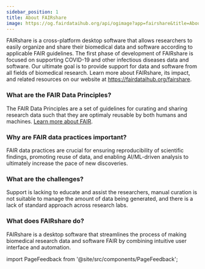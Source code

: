 ```yaml
---
sidebar_position: 1
title: About FAIRshare
image: https://og.fairdataihub.org/api/ogimage?app=fairshare&title=About%20FAIRshare&description=FAIRshare%20is%20a%20cross-platform%20desktop%20software%20that%20allows%20researchers%20to%20easily%20organize%20and%20share%20their%20biomedical%20data%20and%20software%20according%20to%20applicable%20FAIR%20guidelines
---
```


FAIRshare is a cross-platform desktop software that allows researchers to easily organize and share their biomedical data and software according to applicable FAIR guidelines. The first phase of development of FAIRshare is focused on supporting COVID-19 and other infectious diseases data and software. Our ultimate goal is to provide support for data and software from all fields of biomedical research. Learn more about FAIRshare, its impact, and related resources on our website at https://fairdataihub.org/fairshare.

### What are the FAIR Data Principles?

The FAIR Data Principles are a set of guidelines for curating and sharing research data such that they are optimaly reusable by both humans and machines. [Learn more about FAIR](https://www.nature.com/articles/sdata201618).

### Why are FAIR data practices important?

FAIR data practices are crucial for ensuring reproducibility of scientific findings, promoting reuse of data, and enabling AI/ML-driven analysis to ultimately increase the pace of new discoveries.

### What are the challenges?

Support is lacking to educate and assist the researchers, manual curation is not suitable to manage the amount of data being generated, and there is a lack of standard approach across research labs.

### What does FAIRshare do?

FAIRshare is a desktop software that streamlines the process of making biomedical research data and software FAIR by combining intuitive user interface and automation.

import PageFeedback from '@site/src/components/PageFeedback';

<PageFeedback />
